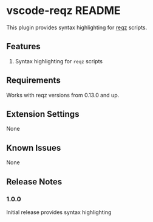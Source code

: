 # vscode-reqz README

This plugin provides syntax highlighting for [reqz](http://github.com/bstefanescu/reqz) scripts.

## Features

1. Syntax highlighting for `reqz` scripts

## Requirements

Works with reqz versions from 0.13.0 and up.

## Extension Settings

None

## Known Issues

None

## Release Notes

### 1.0.0

Initial release provides syntax highlighting

